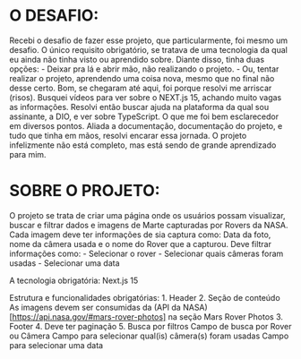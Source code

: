 # O DESAFIO:

Recebi o desafio de fazer esse projeto, que particularmente, foi mesmo um desafio.
O único requisito obrigatório, se tratava de uma tecnologia da qual eu ainda não tinha visto ou aprendido sobre.
Diante disso, tinha duas opções:
    - Deixar pra lá e abrir mão, não realizando o projeto.
    - Ou, tentar realizar o projeto, aprendendo uma coisa nova, mesmo que no final não desse certo.
Bom, se chegaram até aqui, foi porque resolvi me arriscar (risos).
Busquei vídeos para ver sobre o NEXT.js 15, achando muito vagas as informações.
Resolvi então buscar ajuda na plataforma da qual sou assinante, a DIO, e ver sobre TypeScript. O que me foi bem esclarecedor em diversos pontos.
Aliada a documentação, documentação do projeto, e tudo que tinha em mãos, resolvi encarar essa jornada.
O projeto infelizmente não está completo, mas está sendo de grande aprendizado para mim.

# SOBRE O PROJETO:

O projeto se trata de criar uma página onde os usuários possam visualizar, buscar e filtrar dados e imagens de Marte capturadas por Rovers da NASA.
Cada imagem deve ter informações de sia captura como: Data da foto, nome da câmera usada e o nome do Rover que a capturou.
Deve filtrar informações como:
    - Selecionar o rover
    - Selecionar quais câmeras foram usadas
    - Selecionar uma data

A tecnologia obrigatória: Next.js 15

Estrutura e funcionalidades obrigatórias:
    1. Header
    2. Seção de conteúdo
        As imagens devem ser consumidas da (API da NASA)[https://api.nasa.gov/#mars-rover-photos] na seção Mars Rover Photos
    3. Footer
    4. Deve ter paginação
    5. Busca por filtros
        Campo de busca por Rover ou Câmera
        Campo para selecionar qual(is) câmera(s) foram usadas
        Campo para selecionar uma data
